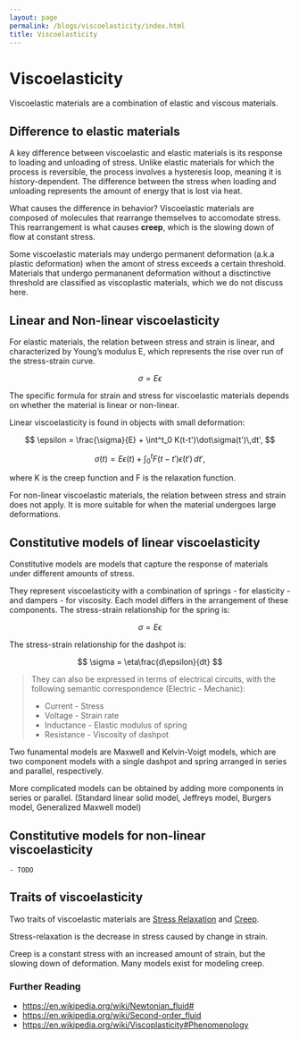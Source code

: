 ```yaml
---
layout: page
permalink: /blogs/viscoelasticity/index.html
title: Viscoelasticity
---
```


# Viscoelasticity
<!-- ## 2024-Fall 英国硕士项目申请实录 -->

<!-- > **申请哲学：好好努力，心平气和，静候佳音**
>
> 更新时间：2023/03/02 -->


Viscoelastic materials are a combination of elastic and viscous materials.

## Difference to elastic materials

A key difference between viscoelastic and elastic materials is its response to loading and unloading of stress. Unlike elastic materials for which the process is reversible, the  process involves a hysteresis loop, meaning it is history-dependent. The difference between the stress when loading and unloading represents the amount of energy that is lost via heat.

What causes the difference in behavior? Viscoelastic materials are composed of molecules that rearrange themselves to accomodate stress. This rearrangement is what causes **creep**, which is the slowing down of flow at constant stress.

Some viscoelastic materials may undergo permanent deformation (a.k.a plastic deformation) when the amont of stress exceeds a certain threshold. Materials that undergo permananent deformation without a disctinctive threshold are classified as viscoplastic materials, which we do not discuss here.

## Linear and Non-linear viscoelasticity

For elastic materials, the relation between stress and strain is linear, and characterized by Young’s modulus E, which represents the rise over run of the stress-strain curve.

$$
\sigma = E \epsilon
$$

The specific formula for strain and stress for viscoelastic materials depends on whether the material is linear or non-linear.

Linear viscoelasticity is found in objects with small deformation:

$$
\epsilon = \frac{\sigma}{E} + \int^t_0 K(t-t')\dot\sigma(t')\,dt',
$$

$$
\sigma(t) = E\epsilon(t) + \int^t_0 F(t-t')\dot\epsilon(t')\,dt',
$$

where K is the creep function and F is the relaxation function.

For non-linear viscoelastic materials, the relation between stress and strain does not apply. It is more suitable for when the material undergoes large deformations.

<!-- <aside>
💡 what is the relaxation function?
</aside> -->

## Constitutive models of linear viscoelasticity

Constitutive models are models that capture the response of materials under different amounts of stress. 

They represent viscoelasticity with a combination of springs - for elasticity - and dampers - for viscosity. Each model differs in the arrangement of these components. The stress-strain relationship for the spring is:

$$
\sigma = E\epsilon
$$

The stress-strain relationship for the dashpot is:

$$
\sigma = \eta\frac{d\epsilon}{dt}
$$

<!-- <aside> -->
> They can also be expressed in terms of electrical circuits, with the following semantic correspondence (Electric - Mechanic):
> 
> - Current - Stress
> - Voltage - Strain rate
> - Inductance - Elastic modulus of spring
> - Resistance - Viscosity of dashpot
> 
<!-- 💡 what is the relaxation function? -->
<!-- </aside> -->

Two funamental models are Maxwell and Kelvin-Voigt models, which are two component models with a single dashpot and spring arranged in series and parallel, respectively.

More complicated models can be obtained by adding more components in series or parallel. (Standard linear solid model, Jeffreys model, Burgers model, Generalized Maxwell model)

## Constitutive models for non-linear viscoelasticity
    - TODO
    
## Traits of viscoelasticity


Two traits of viscoelastic materials are
[Stress Relaxation](https://en.wikipedia.org/wiki/Stress_relaxation)
and 
[Creep](https://en.wikipedia.org/wiki/Creep_(deformation)).

Stress-relaxation is the decrease in stress caused by change in strain.

Creep is a constant stress with an increased amount of strain, but the slowing down of deformation. Many models exist for modeling creep.

### Further Reading
  - https://en.wikipedia.org/wiki/Newtonian_fluid#
  - https://en.wikipedia.org/wiki/Second-order_fluid
  - https://en.wikipedia.org/wiki/Viscoplasticity#Phenomenology